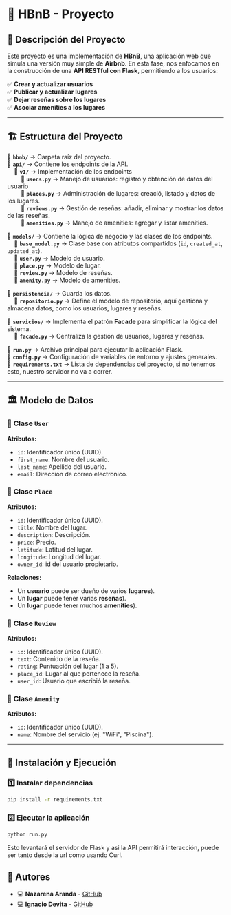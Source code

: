# 📌 HBnB - Proyecto

## 📖 Descripción del Proyecto

Este proyecto es una implementación de **HBnB**, una aplicación web que simula una versión muy simple de **Airbnb**. En esta fase, nos enfocamos en la construcción de una **API RESTful con Flask**, permitiendo a los usuarios:

✅ **Crear y actualizar usuarios**  
✅ **Publicar y actualizar lugares**  
✅ **Dejar reseñas sobre los lugares**  
✅ **Asociar amenities a los lugares**  



---

## 🏗️ Estructura del Proyecto

📂 **`hbnb/`** → Carpeta raíz del proyecto.   
📂 **`api/`** → Contiene los endpoints de la API.  
&nbsp;&nbsp;&nbsp;&nbsp;📂 **`v1/`** → Implementación de los endpoints  
&nbsp;&nbsp;&nbsp;&nbsp;&nbsp;&nbsp;&nbsp;&nbsp;📜 **`users.py`** → Manejo de usuarios: registro y obtención de datos del usuario  
&nbsp;&nbsp;&nbsp;&nbsp;&nbsp;&nbsp;&nbsp;&nbsp;📜 **`places.py`** → Administración de lugares: creació, listado y datos de los lugares.  
&nbsp;&nbsp;&nbsp;&nbsp;&nbsp;&nbsp;&nbsp;&nbsp;📜 **`reviews.py`** → Gestión de reseñas: añadir, eliminar y mostrar los datos de las reseñas.   
&nbsp;&nbsp;&nbsp;&nbsp;&nbsp;&nbsp;&nbsp;&nbsp;📜 **`amenities.py`** → Manejo de amenities: agregar y listar amenities.

📂 **`models/`** → Contiene la lógica de negocio y las clases de los endpoints.  
&nbsp;&nbsp;&nbsp;&nbsp;📜 **`base_model.py`** → Clase base con atributos compartidos (`id`, `created_at`, `updated_at`).  
&nbsp;&nbsp;&nbsp;&nbsp;📜 **`user.py`** → Modelo de usuario.  
&nbsp;&nbsp;&nbsp;&nbsp;📜 **`place.py`** → Modelo de lugar.  
&nbsp;&nbsp;&nbsp;&nbsp;📜 **`review.py`** → Modelo de reseñas.  
&nbsp;&nbsp;&nbsp;&nbsp;📜 **`amenity.py`** → Modelo de amenities.  

📂 **`persistencia/`** → Guarda los datos.  
&nbsp;&nbsp;&nbsp;&nbsp;📜 **`repositorio.py`** → Define el modelo de repositorio, aquí gestiona y almacena datos, como los usuarios, lugares y reseñas. 

📂 **`servicios/`** → Implementa el patrón **Facade** para simplificar la lógica del sistema.  
&nbsp;&nbsp;&nbsp;&nbsp;📜 **`facade.py`** → Centraliza la gestión de usuarios, lugares y reseñas.  

📜 **`run.py`** → Archivo principal para ejecutar la aplicación Flask.  
📜 **`config.py`** → Configuración de variables de entorno y ajustes generales.  
📜 **`requirements.txt`** → Lista de dependencias del proyecto, si no tenemos esto, nuestro servidor no va a correr.  

---

## 🏛️ Modelo de Datos

### 📌 **Clase `User`**
**Atributos:**
- `id`: Identificador único (UUID).
- `first_name`: Nombre del usuario.
- `last_name`: Apellido del usuario.
- `email`: Dirección de correo electronico.

### 📌 **Clase `Place`**
**Atributos:**
- `id`: Identificador único (UUID).
- `title`: Nombre del lugar.
- `description`: Descripción.
- `price`: Precio.
- `latitude`: Latitud del lugar.
- `longitude`: Longitud del lugar.
- `owner_id`: id del usuario propietario.

**Relaciones:**
- Un **usuario** puede ser dueño de varios **lugares**).
- Un **lugar** puede tener varias **reseñas**).
- Un **lugar** puede tener muchos **amenities**).

### 📌 **Clase `Review`**
**Atributos:**
- `id`: Identificador único (UUID).
- `text`: Contenido de la reseña.
- `rating`: Puntuación del lugar (1 a 5).
- `place_id`: Lugar al que pertenece la reseña.
- `user_id`: Usuario que escribió la reseña.

### 📌 **Clase `Amenity`**
**Atributos:**
- `id`: Identificador único (UUID).
- `name`: Nombre del servicio (ej. "WiFi", "Piscina").

---

## 🚀 Instalación y Ejecución

### 1️⃣ Instalar dependencias
```bash
pip install -r requirements.txt
```

### 2️⃣ Ejecutar la aplicación
```bash
python run.py
```

Esto levantará el servidor de Flask y asi la API permitirá interacción, puede ser tanto desde la url como usando Curl.

## 📌 **Autores**
- 💻 **Nazarena Aranda** - [GitHub](https://github.com/nazarena-aranda/nazarena-aranda)
- 💻 **Ignacio Devita** - [GitHub](https://github.com/nyacho04?tab=repositories&q=&type=&language=&sort=)
